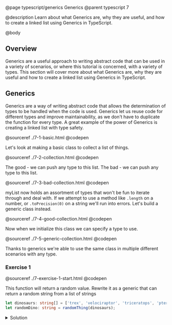 @page typescript/generics Generics
@parent typescript 7

@description Learn about what Generics are, why they are useful, and how to create a linked list using Generics in TypeScript.

@body


## Overview

Generics are a useful approach to writing abstract code that can be used in a variety of scenarios, or where this tutorial is concerned, with a variety of types. This section will cover more about what Generics are, why they are useful and how to create a linked list using Generics in TypeScript.  

## Generics

Generics are a way of writing abstract code that allows the determination of types to be handled when the code is used. Generics let us reuse code for different types and improve maintainability, as we don't have to duplicate the function for every type. A great example of the power of Generics is creating a linked list with type safety.

@sourceref ./7-1-basic.html
@codepen

Let's look at making a basic class to collect a list of things.

@sourceref ./7-2-collection.html
@codepen

The good - we can push any type to this list. The bad - we can push any type to this list.

@sourceref ./7-3-bad-collection.html
@codepen

myList now holds an assortment of types that won't be fun to iterate through and deal with. If we attempt to use a method like ``.length`` on a number, or ``.toPrecision(0)`` on a string we'll run into errors. Let's build a generic class instead.

@sourceref ./7-4-good-collection.html
@codepen

Now when we initialize this class we can specify a type to use.

@sourceref ./7-5-generic-collection.html
@codepen

Thanks to generics we're able to use the same class in multiple different scenarios with any type.

### Exercise 1

@sourceref ./7-exercise-1-start.html
@codepen

This function will return a random value. Rewrite it as a generic that can return a random string from a list of strings

```typescript
let dinosaurs: string[] = ['trex', 'velociraptor', 'triceratops', 'pterodactyl'];
let randomDino: string = randomThing(dinosaurs);
```

<details>
<summary>Solution</summary>

@sourceref ./7-exercise-1-solution.html
@codepen

</details>